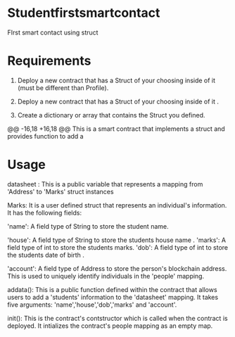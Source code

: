 # Studentfirstsmartcontact
FIrst smart contact using struct
# Requirements

1. Deploy a new contract that has a Struct of your choosing inside of it (must be different than Profile).
1. Deploy a new contract that has a Struct of your choosing inside of it .

2. Create a dictionary or array that contains the Struct you defined.

@@ -16,18 +16,18 @@ This is a smart contract that implements a struct and provides function to add a

# Usage

datasheet : This is a public variable that represents a mapping from 'Address' to 'Marks' struct instances

Marks: It is a user defined struct that represents an individual's information. It has the following fields:

'name': A field type of String to store the student name.

'house': A field type of String to store the students house name . 'marks': A field type of int to store the students marks.
'dob': A field type of int to store the students date of birth .

'account': A field type of Address to store the person's blockchain address. This is used to uniquely identify individuals in the 'people' mapping.

addata(): This is a public function defined within the contract that allows users to add a 'students' information to the 'datasheet' mapping. It takes five arguments: 'name','house','dob','marks' and 'account'.

init(): This is the contract's contstructor which is called when the contract is deployed. It intializes the contract's people mapping as an empty map.
